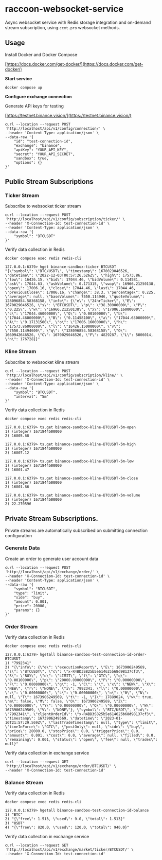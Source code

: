# raccoon-websocket-service

Async websocket service with Redis storage integration
and on-demand stream subscription, using `ccxt.pro` websocket methods.

## Usage

Install Docker and Docker Compose

[https://docs.docker.com/get-docker/](https://docs.docker.com/get-docker/)

**Start service**

```
docker compose up
```

**Configure exchange connection**

Generate API keys for testing

[https://testnet.binance.vision/](https://testnet.binance.vision/)

```
curl --location --request POST 'http://localhost/api/v1/config/connection/' \
--header 'Content-Type: application/json' \
--data-raw '{
    "id": "test-connection-id",
    "exchange": "binance",
    "apiKey": "YOUR_API_KEY",
    "secret": "YOUR_API_SECRET",
    "sandbox": true,
    "options": {}
}'
```

## Public Stream Subscriptions

### Ticker Stream

Subscribe to websocket ticker stream

```
curl --location --request POST 'http://localhost/api/v1/config/subscription/ticker/' \
--header 'X-Connection-Id: test-connection-id' \
--header 'Content-Type: application/json' \
--data-raw '{
    "symbol": "BTCUSDT"
}'
```

Verify data collection in Redis

```
docker compose exec redis redis-cli
```

```
127.0.0.1:6379> hget binance-sandbox-ticker BTCUSDT
"{\"symbol\": \"BTC/USDT\", \"timestamp\": 1670029046526, \"datetime\": \"2022-12-03T00:57:26.526Z\", \"high\": 17573.86, \"low\": 16426.15, \"bid\": 17044.46, \"bidVolume\": 0.114581, \"ask\": 17044.63, \"askVolume\": 0.171315, \"vwap\": 16966.21250138, \"open\": 17006.16, \"close\": 17044.46, \"last\": 17044.46, \"previousClose\": 17006.16, \"change\": 38.3, \"percentage\": 0.225, \"average\": null, \"baseVolume\": 7550.114946, \"quoteVolume\": 128096854.58368158, \"info\": {\"e\": \"24hrTicker\", \"E\": 1670029046526, \"s\": \"BTCUSDT\", \"p\": \"38.30000000\", \"P\": \"0.225\", \"w\": \"16966.21250138\", \"x\": \"17006.16000000\", \"c\": \"17044.46000000\", \"Q\": \"0.00100000\", \"b\": \"17044.46000000\", \"B\": \"0.11458100\", \"a\": \"17044.63000000\", \"A\": \"0.17131500\", \"o\": \"17006.16000000\", \"h\": \"17573.86000000\", \"l\": \"16426.15000000\", \"v\": \"7550.11494600\", \"q\": \"128096854.58368158\", \"O\": 1669942646526, \"C\": 1670029046526, \"F\": 4829287, \"L\": 5006014, \"n\": 176728}}"
```

### Kline Stream

Subscribe to websocket kline stream

```
curl --location --request POST 'http://localhost/api/v1/config/subscription/kline/' \
--header 'X-Connection-Id: test-connection-id' \
--header 'Content-Type: application/json' \
--data-raw '{
    "symbol": "BTCUSDT",
    "interval": "5m"
}'
```

Verify data collection in Redis

```
docker compose exec redis redis-cli
```

```
127.0.0.1:6379> ts.get binance-sandbox-kline-BTCUSDT-5m-open
1) (integer) 1671844500000
2) 16805.68

127.0.0.1:6379> ts.get binance-sandbox-kline-BTCUSDT-5m-high
1) (integer) 1671844500000
2) 16807.12

127.0.0.1:6379> ts.get binance-sandbox-kline-BTCUSDT-5m-low
1) (integer) 1671844500000
2) 16801.47

127.0.0.1:6379> ts.get binance-sandbox-kline-BTCUSDT-5m-close
1) (integer) 1671844500000
2) 16801.66

127.0.0.1:6379> ts.get binance-sandbox-kline-BTCUSDT-5m-volume
1) (integer) 1671844500000
2) 22.270596
```

## Private Stream Subscriptions.

Private streams are automatically subscribed on submitting connection configuration

### Generate Data

Create an order to generate user account data

```
curl --location --request POST 'http://localhost/api/v1/exchange/order/' \
--header 'X-Connection-Id: test-connection-id' \
--header 'Content-Type: application/json' \
--data-raw '{
    "symbol": "BTCUSDT",
    "type": "limit",
    "side": "buy",
    "amount": 0.001,
    "price": 20000,
    "params": {}
}'
```

### Order Stream

Verify data collection in Redis

```
docker compose exec redis redis-cli
```

```
127.0.0.1:6379> hgetall binance-sandbox-test-connection-id-order-BTCUSDT
1) "7992341"
2) "{\"info\": {\"e\": \"executionReport\", \"E\": 1673906249569, \"s\": \"BTCUSDT\", \"c\": \"x-R4BD3S825b5e614625b68d98137cf3\", \"S\": \"BUY\", \"o\": \"LIMIT\", \"f\": \"GTC\", \"q\": \"0.00100000\", \"p\": \"20000.00000000\", \"P\": \"0.00000000\", \"F\": \"0.00000000\", \"g\": -1, \"C\": \"\", \"x\": \"NEW\", \"X\": \"NEW\", \"r\": \"NONE\", \"i\": 7992341, \"l\": \"0.00000000\", \"z\": \"0.00000000\", \"L\": \"0.00000000\", \"n\": \"0\", \"N\": null, \"T\": 1673906249569, \"t\": -1, \"I\": 17889024, \"w\": true, \"m\": false, \"M\": false, \"O\": 1673906249569, \"Z\": \"0.00000000\", \"Y\": \"0.00000000\", \"Q\": \"0.00000000\", \"W\": 1673906249569, \"V\": \"NONE\"}, \"symbol\": \"BTC/USDT\", \"id\": \"7992341\", \"clientOrderId\": \"x-R4BD3S825b5e614625b68d98137cf3\", \"timestamp\": 1673906249569, \"datetime\": \"2023-01-16T21:57:29.569Z\", \"lastTradeTimestamp\": null, \"type\": \"limit\", \"timeInForce\": \"GTC\", \"postOnly\": null, \"side\": \"buy\", \"price\": 20000.0, \"stopPrice\": 0.0, \"triggerPrice\": 0.0, \"amount\": 0.001, \"cost\": 0.0, \"average\": null, \"filled\": 0.0, \"remaining\": 0.001, \"status\": \"open\", \"fee\": null, \"trades\": null}"
```

Verify data collection in exchange service

```
curl --location --request GET 'http://localhost/api/v1/exchange/order/BTCUSDT/' \
--header 'X-Connection-Id: test-connection-id'
```

### Balance Stream

Verify data collection in Redis

```
docker compose exec redis redis-cli
```

```
127.0.0.1:6379> hgetall binance-sandbox-test-connection-id-balance
1) "BTC"
2) "{\"free\": 1.513, \"used\": 0.0, \"total\": 1.513}"
3) "USDT"
4) "{\"free\": 820.0, \"used\": 120.0, \"total\": 940.0}"
```

Verify data collection in exchange service

```
curl --location --request GET 'http://localhost/api/v1/exchange/market/ticker/BTCUSDT/' \
--header 'X-Connection-Id: test-connection-id'
```